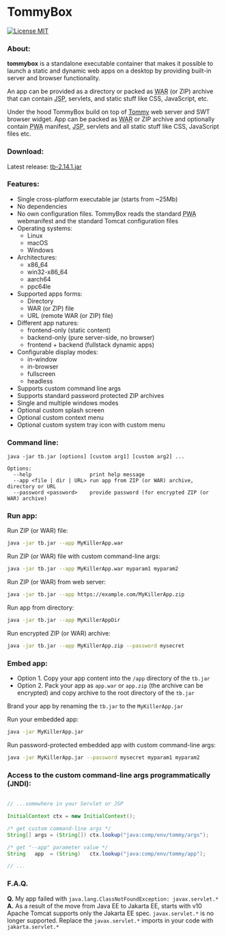 # TommyBox
[![License MIT](https://img.shields.io/badge/license-MIT-blue?style=flat-square)](https://github.com/xnbox/tommybox/blob/master/LICENSE)

<h3>About:</h3>
<p><strong>tommybox</strong> is a standalone executable container that makes it possible to launch a static and dynamic web apps on a desktop by providing built-in server and browser functionality.</p>

<p>
An app can be provided as a directory or packed as <abbr title="Web application ARchive">WAR</abbr> (or ZIP) archive that can contain <abbr title="Java Server Pages">JSP</abbr>, servlets, and static stuff like CSS, JavaScript, etc.
</p>

<p>
Under the hood TommyBox build on top of <a href="https://github.com/xnbox/tommy">Tommy</a> web server and SWT browser widget.
App can be packed as <abbr title="Web application ARchive">WAR</abbr> or ZIP archive and optionally contain <abbr title="Progressive Web Apps">PWA</abbr> manifest</li>, <abbr title="Java Server Pages">JSP</abbr>, servlets and all static stuff like CSS, JavaScript files etc.
</p>


<h3>Download:</h3>
Latest release: <a href="https://github.com/xnbox/tommybox/releases/download/2.14.1/tb-2.14.1.jar">tb-2.14.1.jar</a>


<h3>Features:</h3>
<ul>
	<li>Single cross-platform executable jar (starts from ~25Mb)</li>
	<li>No dependencies</li>
	<li>No own configuration files. TommyBox reads the standard <abbr title="Progressive Web Apps">PWA</abbr> webmanifest and the standard Tomcat configuration files</li>
	<li>
		Operating systems:
		<ul>
			<li>Linux</li>
			<li>macOS</li>
			<li>Windows</li>
		</ul>
	</li>
	<li>
		Architectures:
		<ul>
			<li>x86_64</li>
			<li>win32-x86_64</li>
			<li>aarch64</li>
			<li>ppc64le</li>
		</ul>
	</li>
	<li>
		Supported apps forms:
		<ul>
			<li>Directory</li>
			<li>WAR (or ZIP) file</li>
			<li>URL (remote WAR (or ZIP) file)</i>
		</ul>
	</li>
	<li>
		Different app natures:
		<ul>
			<li>frontend-only (static content)</li>
			<li>backend-only (pure server-side, no browser)</li>
			<li>frontend + backend (fullstack dynamic apps)</i>
		</ul>
	</li>
	<li>
		Configurable display modes:
		<ul>
			<li>in-window</li>
			<li>in-browser</li>
			<li>fullscreen</li>
			<li>headless</li>
		</ul>
	</li>
	<li>Supports custom command line args</li>
	<li>Supports standard password protected ZIP archives</li>
	<li>Single and multiple windows modes</li>
	<li>Optional custom splash screen</li>
	<li>Optional custom context menu</li>
	<li>Optional custom system tray icon with custom menu</li>
</ul>


<h3>Command line:</h3>


```text
java -jar tb.jar [options] [custom arg1] [custom arg2] ...

Options:
  --help                   print help message
  --app <file | dir | URL> run app from ZIP (or WAR) archive, directory or URL
  --password <password>    provide password (for encrypted ZIP (or WAR) archive)

```


<h3>Run app:</h3>


Run ZIP (or WAR) file:
```bash
java -jar tb.jar --app MyKillerApp.war
```


Run ZIP (or WAR) file with custom command-line args:
```bash
java -jar tb.jar --app MyKillerApp.war myparam1 myparam2
```


Run ZIP (or WAR) from web server:
```bash
java -jar tb.jar --app https://example.com/MyKillerApp.zip
```


Run app from directory:
```bash
java -jar tb.jar --app MyKillerAppDir
```


Run encrypted ZIP (or WAR) archive:
```bash
java -jar tb.jar --app MyKillerApp.zip --password mysecret
```


<h3>Embed app:</h3>
<ul>
	<li>Option 1. Copy your app content into the <code>/app</code> directory of the <code>tb.jar</code>
	</li>
	<li>Option 2. Pack your app as <code>app.war</code> or <code>app.zip</code> (the archive can be encrypted) and copy archive to the root directory of the <code>tb.jar</code>
	</li>
</ul>

Brand your app by renaming the <code>tb.jar</code> to the <code>MyKillerApp.jar</code>

Run your embedded app:
```bash
java -jar MyKillerApp.jar
```


Run password-protected embedded app with custom command-line args:
```bash
java -jar MyKillerApp.jar --password mysecret myparam1 myparam2
```

<h3>Access to the custom command-line args programmatically (JNDI):</h3>


```java

// ...somewhere in your Servlet or JSP

InitialContext ctx = new InitialContext();

/* get custom command-line args */
String[] args = (String[]) ctx.lookup("java:comp/env/tommy/args");

/* get "--app" parameter value */
String   app  = (String)   ctx.lookup("java:comp/env/tommy/app");

// ...

```


<h3>F.A.Q.</h3>

<strong>Q.</strong> My app failed with <code>java.lang.ClassNotFoundException: javax.servlet.\*</code>
<br>
<strong>A.</strong> As a result of the move from Java EE to Jakarta EE, starts with v10 Apache Tomcat supports only the Jakarta EE spec. <code>javax.servlet.\*</code> is no longer supported.
Replace the <code>javax.servlet.\*</code> imports in your code with <code>jakarta.servlet.\*</code>

